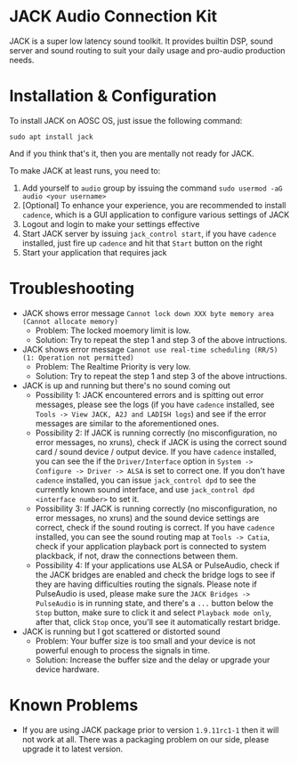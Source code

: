 <!-- TITLE: JACK Configuration -->
<!-- SUBTITLE: JACK Configuration on AOSC OS -->

# JACK Audio Connection Kit

JACK is a super low latency sound toolkit. It provides builtin DSP, sound server and sound routing to suit your daily usage and pro-audio production needs.

# Installation & Configuration

To install JACK on AOSC OS, just issue the following command:

`sudo apt install jack`

And if you think that's it, then you are mentally not ready for JACK.

To make JACK at least runs, you need to:

1. Add yourself to `audio` group by issuing the command `sudo usermod -aG audio <your username>`
2. [Optional] To enhance your experience, you are recommended to install `cadence`, which is a GUI application to configure various settings of JACK
3. Logout and login to make your settings effective
4. Start JACK server by issuing `jack_control start`, if you have `cadence` installed, just fire up `cadence` and hit that `Start` button on the right
5. Start your application that requires jack

# Troubleshooting
* JACK shows error message `Cannot lock down XXX byte memory area (Cannot allocate memory)`
  * Problem: The locked moemory limit is low.
  * Solution: Try to repeat the step 1 and step 3 of the above intructions.
* JACK shows error message `Cannot use real-time scheduling (RR/5)(1: Operation not permitted)`
  * Problem: The Realtime Priority is very low.
  * Solution: Try to repeat the step 1 and step 3 of the above intructions.
* JACK is up and running but there's no sound coming out
  * Possibility 1: JACK encountered errors and is spitting out error messages, please see the logs (if you have `cadence` installed, see `Tools -> View JACK, A2J and LADISH logs`) and see if the error messages are similar to the aforementioned ones.
  * Possibility 2: If JACK is running correctly (no misconfiguration, no error messages, no xruns), check if JACK is using the correct sound card / sound device / output device. If you have `cadence` installed, you can see the if the `Driver/Interface` option in `System -> Configure -> Driver -> ALSA` is set to correct one. If you don't have `cadence` installed, you can issue `jack_control dpd` to see the currently known sound interface, and use `jack_control dpd <interface number>` to set it.
  * Possibility 3: If JACK is running correctly (no misconfiguration, no error messages, no xruns) and the sound device settings are correct, check if the sound routing is correct. If you have `cadence` installed, you can see the sound routing map at `Tools -> Catia`, check if your application playback port is connected to system plackback, if not, draw the connections between them.
  * Possibility 4: If your applications use ALSA or PulseAudio, check if the JACK bridges are enabled and check the bridge logs to see if they are having difficulties routing the signals. Please note if PulseAudio is used, please make sure the `JACK Bridges -> PulseAudio` is in running state, and there's a `...` button below the `Stop` button, make sure to click it and select `Playback mode only`, after that, click `Stop` once, you'll see it automatically restart bridge.
* JACK is running but I got scattered or distorted sound
  * Problem: Your buffer size is too small and your device is not powerful enough to process the signals in time.
  * Solution: Increase the buffer size and the delay or upgrade your device hardware.

# Known Problems
* If you are using JACK package prior to version `1.9.11rc1-1` then it will not work at all. There was a packaging problem on our side, please upgrade it to latest version.
